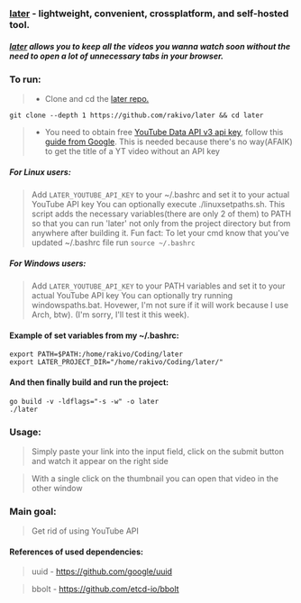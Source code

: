 ### [later](https://github.com/rakivo/later) - lightweight, convenient, crossplatform, and self-hosted tool.
##### [later](https://github.com/rakivo/later) allows you to keep all the videos you wanna watch soon without the need to open a lot of unnecessary tabs in your browser.

### To run:
> - Clone and cd the [later repo.](https://github.com/rakivo/later)
```shell
git clone --depth 1 https://github.com/rakivo/later && cd later
```
> - You need to obtain free [YouTube Data API v3 api key](https://developers.google.com/youtube/v3), follow this [guide from Google](https://developers.google.com/youtube/v3/getting-started). This is needed because there's no way(AFAIK) to get the title of a YT video without an API key

##### For Linux users:
> Add ```LATER_YOUTUBE_API_KEY``` to your ~/.bashrc and set it to your actual YouTube API key
> You can optionally execute ./linuxsetpaths.sh. This script adds the necessary variables(there are only 2 of them) to PATH so that you can run 'later' not only from the project directory but from anywhere after building it. Fun fact: To let your cmd know that you've updated ~/.bashrc file run ```source ~/.bashrc```
##### For Windows users:
> Add ```LATER_YOUTUBE_API_KEY``` to your PATH variables and set it to your actual YouTube API key
> You can optionally try running windowspaths.bat. Hovewer, I'm not sure if it will work because I use Arch, btw). (I'm sorry, I'll test it this week).

#### Example of set variables from my ~/.bashrc:
```shell
export PATH=$PATH:/home/rakivo/Coding/later
export LATER_PROJECT_DIR="/home/rakivo/Coding/later/"
```

####  And then finally build and run the project:
```shell
go build -v -ldflags="-s -w" -o later
./later
```

### Usage:
> Simply paste your link into the input field, click on the submit button and watch it appear on the right side

> With a single click on the thumbnail you can open that video in the other window

### Main goal:
> Get rid of using YouTube API

#### References of used dependencies:
> uuid     - https://github.com/google/uuid

> bbolt    - https://github.com/etcd-io/bbolt
